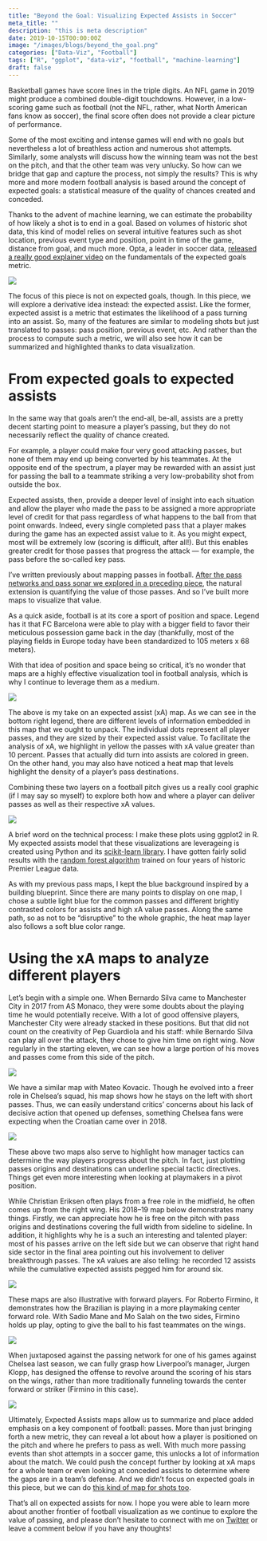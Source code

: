 ```yaml
---
title: "Beyond the Goal: Visualizing Expected Assists in Soccer"
meta_title: ""
description: "this is meta description"
date: 2019-10-15T00:00:00Z
image: "/images/blogs/beyond_the_goal.png"
categories: ["Data-Viz", "Football"]
tags: ["R", "ggplot", "data-viz", "football", "machine-learning"]
draft: false
---
```



Basketball games have score lines in the triple digits. An NFL game in 2019 might produce a combined double-digit touchdowns. However, in a low-scoring game such as football (not the NFL, rather, what North American fans know as soccer), the final score often does not provide a clear picture of performance.

Some of the most exciting and intense games will end with no goals but nevertheless a lot of breathless action and numerous shot attempts. Similarly, some analysts will discuss how the winning team was not the best on the pitch, and that the other team was very unlucky. So how can we bridge that gap and capture the process, not simply the results? This is why more and more modern football analysis is based around the concept of expected goals: a statistical measure of the quality of chances created and conceded.

Thanks to the advent of machine learning, we can estimate the probability of how likely a shot is to end in a goal. Based on volumes of historic shot data, this kind of model relies on several intuitive features such as shot location, previous event type and position, point in time of the game, distance from goal, and much more. Opta, a leader in soccer data, [released a really good explainer video](https://youtu.be/w7zPZsLGK18) on the fundamentals of the expected goals metric.

![](/blog/04_beyond_the_goal/01.png)



The focus of this piece is not on expected goals, though. In this piece, we will explore a derivative idea instead: the expected assist. Like the former, expected assist is a metric that estimates the likelihood of a pass turning into an assist. So, many of the features are similar to modeling shots but just translated to passes: pass position, previous event, etc. And rather than the process to compute such a metric, we will also see how it can be summarized and highlighted thanks to data visualization.

# From expected goals to expected assists

In the same way that goals aren’t the end-all, be-all, assists are a pretty decent starting point to measure a player’s passing, but they do not necessarily reflect the quality of chance created.

For example, a player could make four very good attacking passes, but none of them may end up being converted by his teammates. At the opposite end of the spectrum, a player may be rewarded with an assist just for passing the ball to a teammate striking a very low-probability shot from outside the box.

Expected assists, then, provide a deeper level of insight into each situation and allow the player who made the pass to be assigned a more appropriate level of credit for that pass regardless of what happens to the ball from that point onwards. Indeed, every single completed pass that a player makes during the game has an expected assist value to it. As you might expect, most will be extremely low (scoring is difficult, after all!). But this enables greater credit for those passes that progress the attack — for example, the pass before the so-called key pass.

I’ve written previously about mapping passes in football. [After the pass networks and pass sonar we explored in a preceding piece](https://medium.com/nightingale/passsonar-visualizing-player-interactions-in-soccer-analytics-7708e1d94afc), the natural extension is quantifying the value of those passes. And so I’ve built more maps to visualize that value.

As a quick aside, football is at its core a sport of position and space. Legend has it that FC Barcelona were able to play with a bigger field to favor their meticulous possession game back in the day (thankfully, most of the playing fields in Europe today have been standardized to 105 meters x 68 meters).

With that idea of position and space being so critical, it’s no wonder that maps are a highly effective visualization tool in football analysis, which is why I continue to leverage them as a medium.

![](/blog/04_beyond_the_goal/02.png)

The above is my take on an expected assist (xA) map. As we can see in the bottom right legend, there are different levels of information embedded in this map that we ought to unpack. The individual dots represent all player passes, and they are sized by their expected assist value. To facilitate the analysis of xA, we highlight in yellow the passes with xA value greater than 10 percent. Passes that actually did turn into assists are colored in green. On the other hand, you may also have noticed a heat map that levels highlight the density of a player’s pass destinations.

Combining these two layers on a football pitch gives us a really cool graphic (if I may say so myself) to explore both how and where a player can deliver passes as well as their respective xA values.

![](/blog/04_beyond_the_goal/09.gif)


A brief word on the technical process: I make these plots using ggplot2 in R. My expected assists model that these visualizations are leverageing is created using Python and its [scikit-learn library](https://scikit-learn.org/stable/index.html). I have gotten fairly solid results with the [random forest algorithm](https://scikit-learn.org/stable/modules/generated/sklearn.ensemble.RandomForestClassifier.html) trained on four years of historic Premier League data.

As with my previous pass maps, I kept the blue background inspired by a building blueprint. Since there are many points to display on one map, I chose a subtle light blue for the common passes and different brightly contrasted colors for assists and high xA value passes. Along the same path, so as not to be “disruptive” to the whole graphic, the heat map layer also follows a soft blue color range.

# Using the xA maps to analyze different players

Let’s begin with a simple one. When Bernardo Silva came to Manchester City in 2017 from AS Monaco, they were some doubts about the playing time he would potentially receive. With a lot of good offensive players, Manchester City were already stacked in these positions. But that did not count on the creativity of Pep Guardiola and his staff: while Bernardo Silva can play all over the attack, they chose to give him time on right wing. Now regularly in the starting eleven, we can see how a large portion of his moves and passes come from this side of the pitch.

![](/blog/04_beyond_the_goal/04.png)

We have a similar map with Mateo Kovacic. Though he evolved into a freer role in Chelsea’s squad, his map shows how he stays on the left with short passes. Thus, we can easily understand critics’ concerns about his lack of decisive action that opened up defenses, something Chelsea fans were expecting when the Croatian came over in 2018.

![](/blog/04_beyond_the_goal/05.png)

These above two maps also serve to highlight how manager tactics can determine the way players progress about the pitch. In fact, just plotting passes origins and destinations can underline special tactic directives. Things get even more interesting when looking at playmakers in a pivot position.

While Christian Eriksen often plays from a free role in the midfield, he often comes up from the right wing. His 2018–19 map below demonstrates many things. Firstly, we can appreciate how he is free on the pitch with pass origins and destinations covering the full width from sideline to sideline. In addition, it highlights why he is a such an interesting and talented player: most of his passes arrive on the left side but we can observe that right hand side sector in the final area pointing out his involvement to deliver breakthrough passes. The xA values are also telling: he recorded 12 assists while the cumulative expected assists pegged him for around six.

![](/blog/04_beyond_the_goal/06.png)

These maps are also illustrative with forward players. For Roberto Firmino, it demonstrates how the Brazilian is playing in a more playmaking center forward role. With Sadio Mane and Mo Salah on the two sides, Firmino holds up play, opting to give the ball to his fast teammates on the wings.

![](/blog/04_beyond_the_goal/07.png)

When juxtaposed against the passing network for one of his games against Chelsea last season, we can fully grasp how Liverpool’s manager, Jurgen Klopp, has designed the offense to revolve around the scoring of his stars on the wings, rather than more traditionally funneling towards the center forward or striker (Firmino in this case).

![](/blog/04_beyond_the_goal/08.png)

Ultimately, Expected Assists maps allow us to summarize and place added emphasis on a key component of football: passes. More than just bringing forth a new metric, they can reveal a lot about how a player is positioned on the pitch and where he prefers to pass as well. With much more passing events than shot attempts in a soccer game, this unlocks a lot of information about the match. We could push the concept further by looking at xA maps for a whole team or even looking at conceded assists to determine where the gaps are in a team’s defense. And we didn’t focus on expected goals in this piece, but we can do [this kind of map for shots too](https://twitter.com/Ben8t/status/1099671000071974912).

That’s all on expected assists for now. I hope you were able to learn more about another frontier of football visualization as we continue to explore the value of passing, and please don’t hesitate to connect with me on [Twitter](https://twitter.com/Ben8t/) or leave a comment below if you have any thoughts!

